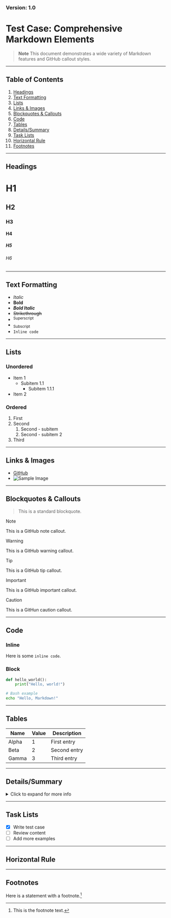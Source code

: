 ### Version: 1.0

# Test Case: Comprehensive Markdown Elements

> **Note**
> This document demonstrates a wide variety of Markdown features and GitHub callout styles.

---

## Table of Contents

1. [Headings](#headings)
2. [Text Formatting](#text-formatting)
3. [Lists](#lists)
4. [Links & Images](#links--images)
5. [Blockquotes & Callouts](#blockquotes--callouts)
6. [Code](#code)
7. [Tables](#tables)
8. [Details/Summary](#detailssummary)
9. [Task Lists](#task-lists)
10. [Horizontal Rule](#horizontal-rule)
11. [Footnotes](#footnotes)

---

## Headings

# H1

## H2

### H3

#### H4

##### H5

###### H6

---

## Text Formatting

- *Italic*
- **Bold**
- ***Bold Italic***
- ~~Strikethrough~~
- <sup>Superscript</sup>
- <sub>Subscript</sub>
- `Inline code`

---

## Lists

### Unordered

- Item 1
  - Subitem 1.1
    - Subitem 1.1.1
- Item 2

### Ordered

1. First
2. Second
   1. Second - subitem
   2. Second - subitem 2
3. Third

---

## Links & Images

- [GitHub](https://github.com)
- ![Sample Image](https://via.placeholder.com/100 "Placeholder Image")

---

## Blockquotes & Callouts

> This is a standard blockquote.

> [!Note]
> This is a GitHub note callout.

> [!Warning]
> This is a GitHub warning callout.

> [!Tip]
> This is a GitHub tip callout.

> [!Important]
> This is a GitHub important callout.

> [!Caution]
> This is a GitHun caution callout.
---

## Code

### Inline

Here is some `inline code`.

### Block

```python
def hello_world():
    print("Hello, world!")
```

```bash
# Bash example
echo "Hello, Markdown!"
```

---

## Tables

| Name     | Value | Description         |
|----------|-------|---------------------|
| Alpha    | 1     | First entry         |
| Beta     | 2     | Second entry        |
| Gamma    | 3     | Third entry         |

---

## Details/Summary

<details>
  <summary>Click to expand for more info</summary>

- **Title:** Example Title
- **URL:** [Example](https://example.com)
- **Publisher:** Example Publisher
- **License:** MIT
- **Type:** Article
- **Publication date:** 2024-06-01

</details>

---

## Task Lists

- [x] Write test case
- [ ] Review content
- [ ] Add more examples

---

## Horizontal Rule

---

## Footnotes

Here is a statement with a footnote.[^1]

[^1]: This is the footnote text.
